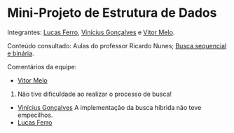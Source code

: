 # Mini-Projeto de Estrutura de Dados

Integrantes: [Lucas Ferro](https://github.com/lucasferro0), [Vinícius Gonçalves](https://github.com/gonssalves) e [Vitor Melo](https://github.com/vitormelods).

Conteúdo consultado: Aulas do professor Ricardo Nunes; [Busca sequencial e binária](https://classroom.google.com/u/1/c/NTI2MTg4MzMxNDM1/m/NTI4NzI1OTMxNDEx/details).

Comentários da equipe:

- [Vitor Melo](https://github.com/vitormelods)
1. Não tive dificuldade ao realizar o processo de busca!
- [Vinícius Gonçalves](https://github.com/gonssalves)
  A implementação da busca híbrida não teve empecilhos.
- [Lucas Ferro](https://github.com/lucasferro0)
